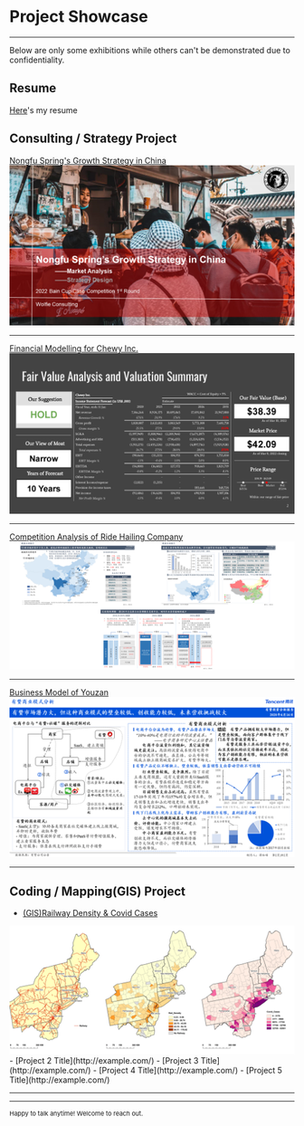 # Project Showcase

---
<p style="font-size:14px">Below are only some exhibitions while others can't be demonstrated due to confidentiality.</p>

## Resume

<p style="font-size:14px"><a href="https://github.com/brante004/brante004.github.io/pdf/resume.pdf">Here</a>'s my resume</p>

## Consulting / Strategy Project

[Nongfu Spring's Growth Strategy in China](/pdf/bain.pdf)
<img src="images/consulting/bain.png?raw=true"/>

---
[Financial Modelling for Chewy Inc.](/pdf/chewy.pdf)
<img src="images/consulting/chewy.png?raw=true"/>

---
[Competition Analysis of Ride Hailing Company](/pdf/rh.pdf)
<img src="images/consulting/rh.png?raw=true"/>

---
[Business Model of Youzan](/pdf/yz.pdf)
<img src="images/consulting/yz.png?raw=true"/>

---
## Coding / Mapping(GIS) Project

- [(GIS)Railway Density & Covid Cases](http://example.com/)
<img src="images/Coding/gis.png?raw=true"/>
- [Project 2 Title](http://example.com/)
- [Project 3 Title](http://example.com/)
- [Project 4 Title](http://example.com/)
- [Project 5 Title](http://example.com/)

---




---
<p style="font-size:11px">Happy to talk anytime! Welcome to reach out.</p>
<!-- Remove above link if you don't want to attibute -->
